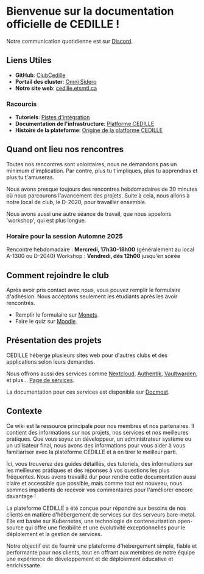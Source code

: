 # Bienvenue sur la documentation officielle de CEDILLE !

Notre communication quotidienne est sur [Discord](https://discord.gg/kX4rXRTMR6).

## Liens Utiles
- **GitHub**: [ClubCedille](https://github.com/ClubCedille)
- **Portail des cluster**: [Omni Sidero](https://cedille.omni.siderolabs.io/omni/)
- **Notre site web**: [cedille.etsmtl.ca](https://cedille.club)

### Racourcis
- **Tutoriels**: [Pistes d'intégration](https://wiki.cedille.club/onboarding/tracks/)
- **Documentation de l'infrastructure**: [Platforme CEDILLE](https://wiki.cedille.club/plateforme-cedille/)
- **Histoire de la plateforme**: [Origine de la platforme CEDILLE](https://wiki.cedille.club/plateforme-cedille/log791/)

## Quand ont lieu nos rencontres

Toutes nos rencontres sont volontaires, nous ne demandons pas un minimum d'implication. Par contre, plus tu t'impliques, plus tu apprendras et plus tu t'amuseras.

Nous avons presque toujours des rencontres hebdomadaires de 30 minutes où nous parcourons l'avancement des projets. Suite à cela, nous allons à notre local de club, le D-2020, pour travailler ensemble.

Nous avons aussi une autre séance de travail, que nous appelons 'workshop', qui est plus longue.

### Horaire pour la session Automne 2025
Rencontre hebdomadaire : **Mercredi, 17h30-18h00** (généralement au local A-1300 ou D-2040)
Workshop : **Vendredi, dès 12h00** jusqu'en soirée

## Comment rejoindre le club
Après avoir pris contact avec nous, vous pouvez remplir le formulaire d'adhésion. Nous acceptons seulement les étudiants après les avoir rencontrés.

- Remplir le formulaire sur [Monets](https://formulaires.etsmtl.ca/ClubEtudiantAdhesion?requete=cedille&categorie=0).
- Faire le quiz sur [Moodle](https://ena.etsmtl.ca/mod/quiz/view.php?id=1783903).

## Présentation des projets
CEDILLE héberge plusieurs sites web pour d'autres clubs et des applications selon leurs demandes.

Nous offrons aussi des services comme [Nextcloud](https://nextcloud.etsmtl.club), [Authentik](https://auth.etsmtl.club), [Vaultwarden](https://vaultwarden.etsmtl.club), et plus... [Page de services](https://cedille.etsmtl.ca/services/).

La documentation pour ces services est disponible sur [Docmost](https://wiki.etsmtl.club).

## Contexte

Ce wiki est la ressource principale pour nos membres et nos partenaires. Il contient des informations sur nos projets, nos services et nos meilleures pratiques. Que vous soyez un développeur, un administrateur système ou un utilisateur final, nous avons des informations pour vous aider à vous familiariser avec la plateforme CEDILLE et à en tirer le meilleur parti.

Ici, vous trouverez des guides détaillés, des tutoriels, des informations sur les meilleures pratiques et des réponses à vos questions les plus fréquentes. Nous avons travaillé dur pour rendre cette documentation aussi claire et accessible que possible, mais comme tout est nouveau, nous sommes impatients de recevoir vos commentaires pour l'améliorer encore davantage !

La plateforme CEDILLE a été conçue pour répondre aux besoins de nos clients en matière d'hébergement de services sur des serveurs bare-metal. Elle est basée sur Kubernetes, une technologie de conteneurisation open-source qui offre une flexibilité et une évolutivité exceptionnelles pour le déploiement et la gestion de services.

Notre objectif est de fournir une plateforme d'hébergement simple, fiable et performante pour nos clients, tout en offrant aux membres de notre équipe une expérience de développement et de déploiement éducative et enrichissante.
